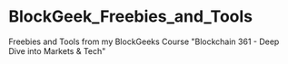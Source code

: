 # BlockGeek_Freebies_and_Tools
Freebies and Tools from my BlockGeeks Course "Blockchain 361 - Deep Dive into Markets &amp; Tech"
